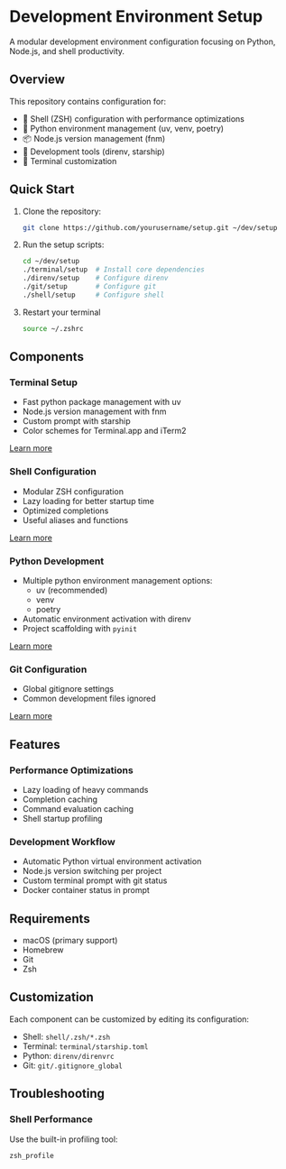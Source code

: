 # Development Environment Setup

A modular development environment configuration focusing on Python, Node.js, and shell productivity.

## Overview

This repository contains configuration for:

- 🐚 Shell (ZSH) configuration with performance optimizations
- 🐍 Python environment management (uv, venv, poetry)
- 📦 Node.js version management (fnm)
- 🔧 Development tools (direnv, starship)
- 🎨 Terminal customization

## Quick Start

1. Clone the repository:
   ```bash
   git clone https://github.com/yourusername/setup.git ~/dev/setup
   ```

2. Run the setup scripts:
   ```bash
   cd ~/dev/setup
   ./terminal/setup  # Install core dependencies
   ./direnv/setup    # Configure direnv
   ./git/setup       # Configure git
   ./shell/setup     # Configure shell
   ```

3. Restart your terminal
   ```bash
   source ~/.zshrc
   ```

## Components
### Terminal Setup
- Fast python package management with uv
- Node.js version management with fnm
- Custom prompt with starship
- Color schemes for Terminal.app and iTerm2

[Learn more](terminal/README.md)

### Shell Configuration
- Modular ZSH configuration
- Lazy loading for better startup time
- Optimized completions
- Useful aliases and functions

[Learn more](shell/README.md)

### Python Development
- Multiple python environment management options:
  - uv (recommended)
  - venv
  - poetry
- Automatic environment activation with direnv
- Project scaffolding with `pyinit`

[Learn more](direnv/README.md)

### Git Configuration
- Global gitignore settings
- Common development files ignored

[Learn more](git/README.md)

## Features
### Performance Optimizations
- Lazy loading of heavy commands
- Completion caching
- Command evaluation caching
- Shell startup profiling

### Development Workflow
- Automatic Python virtual environment activation
- Node.js version switching per project
- Custom terminal prompt with git status
- Docker container status in prompt

## Requirements

- macOS (primary support)
- Homebrew
- Git
- Zsh

## Customization

Each component can be customized by editing its configuration:

- Shell: `shell/.zsh/*.zsh`
- Terminal: `terminal/starship.toml`
- Python: `direnv/direnvrc`
- Git: `git/.gitignore_global`

## Troubleshooting

### Shell Performance
Use the built-in profiling tool:

```bash
zsh_profile
```
